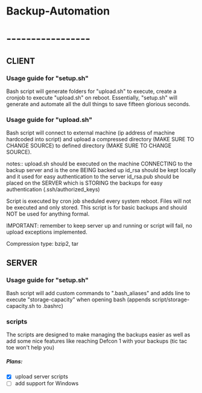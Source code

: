# Backup-Automation
# -----------------

## CLIENT
### Usage guide for "setup.sh"
Bash script will generate folders for "upload.sh" to execute, create a cronjob to execute "upload.sh" on reboot.
Essentially, "setup.sh" will generate and automate all the dull things to save fifteen glorious seconds.

### Usage guide for "upload.sh"

Bash script will connect to external machine (ip address of machine hardcoded into script) and upload a compressed
directory (MAKE SURE TO CHANGE SOURCE) to defined directory (MAKE SURE TO CHANGE SOURCE).

notes::
upload.sh 	should be executed on the machine CONNECTING to the backup server and is the one BEING backed up
id_rsa 		should be kept locally and it used for easy authentication to the server
id_rsa.pub 	should be placed on the SERVER which is STORING the backups for easy authentication (.ssh/authorized_keys)

Script is executed by cron job sheduled every system reboot. Files will not be executed and only stored.
This script is for basic backups and should NOT be used for anything formal.

IMPORTANT: remember to keep server up and running or script will fail, no upload exceptions implemented.

Compression type: bzip2, tar

## SERVER
### Usage guide for "setup.sh"
Bash script will add custom commands to ".bash_aliases" and adds line to execute "storage-capacity" when opening bash (appends script/storage-capacity.sh to .bashrc)

### scripts
The scripts are designed to make managing the backups easier as well as add some nice features like reaching Defcon 1 with your backups (tic tac toe won't help you)

##### Plans:
- [x] upload server scripts
- [ ] add support for Windows
